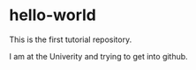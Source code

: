 # hello-world
This is the first tutorial repository.

I am at the Univerity and trying to get into github.
